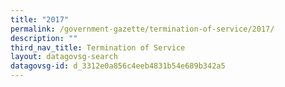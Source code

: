 ```yaml
---
title: "2017"
permalink: /government-gazette/termination-of-service/2017/
description: ""
third_nav_title: Termination of Service
layout: datagovsg-search
datagovsg-id: d_3312e0a856c4eeb4831b54e689b342a5
---
```

